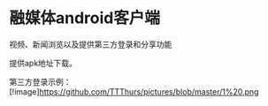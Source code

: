 # 融媒体android客户端
视频、新闻浏览以及提供第三方登录和分享功能

提供apk地址下载。

第三方登录示例：
[!image]https://github.com/TTThurs/pictures/blob/master/1%20.png
